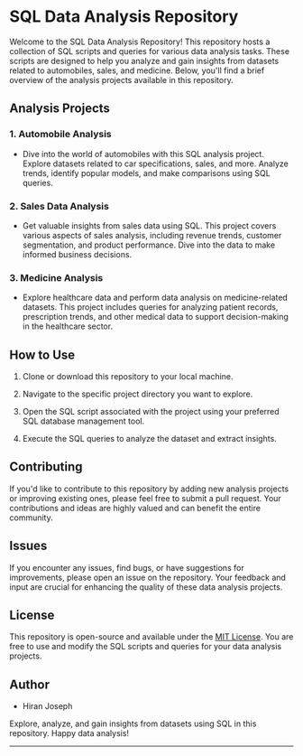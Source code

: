 # SQL Data Analysis Repository

Welcome to the SQL Data Analysis Repository! This repository hosts a collection of SQL scripts and queries for various data analysis tasks. These scripts are designed to help you analyze and gain insights from datasets related to automobiles, sales, and medicine. Below, you'll find a brief overview of the analysis projects available in this repository.

## Analysis Projects

### 1. **Automobile Analysis**

   - Dive into the world of automobiles with this SQL analysis project. Explore datasets related to car specifications, sales, and more. Analyze trends, identify popular models, and make comparisons using SQL queries.

### 2. **Sales Data Analysis**

   - Get valuable insights from sales data using SQL. This project covers various aspects of sales analysis, including revenue trends, customer segmentation, and product performance. Dive into the data to make informed business decisions.

### 3. **Medicine Analysis**

   - Explore healthcare data and perform data analysis on medicine-related datasets. This project includes queries for analyzing patient records, prescription trends, and other medical data to support decision-making in the healthcare sector.

## How to Use

1. Clone or download this repository to your local machine.

2. Navigate to the specific project directory you want to explore.

3. Open the SQL script associated with the project using your preferred SQL database management tool.

4. Execute the SQL queries to analyze the dataset and extract insights.

## Contributing

If you'd like to contribute to this repository by adding new analysis projects or improving existing ones, please feel free to submit a pull request. Your contributions and ideas are highly valued and can benefit the entire community.

## Issues

If you encounter any issues, find bugs, or have suggestions for improvements, please open an issue on the repository. Your feedback and input are crucial for enhancing the quality of these data analysis projects.

## License

This repository is open-source and available under the [MIT License](LICENSE). You are free to use and modify the SQL scripts and queries for your data analysis projects.

## Author

- Hiran Joseph

Explore, analyze, and gain insights from datasets using SQL in this repository. Happy data analysis!

---
